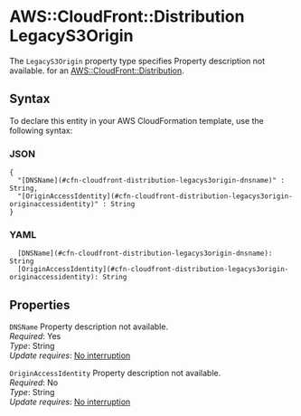 # AWS::CloudFront::Distribution LegacyS3Origin<a name="aws-properties-cloudfront-distribution-legacys3origin"></a>

<a name="aws-properties-cloudfront-distribution-legacys3origin-description"></a>The `LegacyS3Origin` property type specifies Property description not available\. for an [AWS::CloudFront::Distribution](aws-resource-cloudfront-distribution.md)\.

## Syntax<a name="aws-properties-cloudfront-distribution-legacys3origin-syntax"></a>

To declare this entity in your AWS CloudFormation template, use the following syntax:

### JSON<a name="aws-properties-cloudfront-distribution-legacys3origin-syntax.json"></a>

```
{
  "[DNSName](#cfn-cloudfront-distribution-legacys3origin-dnsname)" : String,
  "[OriginAccessIdentity](#cfn-cloudfront-distribution-legacys3origin-originaccessidentity)" : String
}
```

### YAML<a name="aws-properties-cloudfront-distribution-legacys3origin-syntax.yaml"></a>

```
  [DNSName](#cfn-cloudfront-distribution-legacys3origin-dnsname): String
  [OriginAccessIdentity](#cfn-cloudfront-distribution-legacys3origin-originaccessidentity): String
```

## Properties<a name="aws-properties-cloudfront-distribution-legacys3origin-properties"></a>

`DNSName` <a name="cfn-cloudfront-distribution-legacys3origin-dnsname"></a>
Property description not available\.  
_Required_: Yes  
_Type_: String  
_Update requires_: [No interruption](https://docs.aws.amazon.com/AWSCloudFormation/latest/UserGuide/using-cfn-updating-stacks-update-behaviors.html#update-no-interrupt)

`OriginAccessIdentity` <a name="cfn-cloudfront-distribution-legacys3origin-originaccessidentity"></a>
Property description not available\.  
_Required_: No  
_Type_: String  
_Update requires_: [No interruption](https://docs.aws.amazon.com/AWSCloudFormation/latest/UserGuide/using-cfn-updating-stacks-update-behaviors.html#update-no-interrupt)
